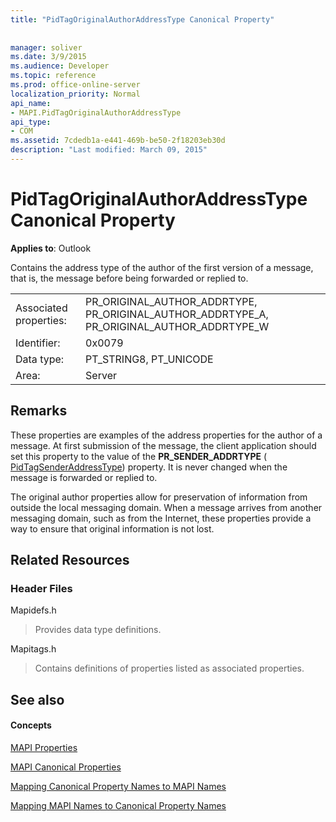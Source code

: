 ```yaml
---
title: "PidTagOriginalAuthorAddressType Canonical Property"
 
 
manager: soliver
ms.date: 3/9/2015
ms.audience: Developer
ms.topic: reference
ms.prod: office-online-server
localization_priority: Normal
api_name:
- MAPI.PidTagOriginalAuthorAddressType
api_type:
- COM
ms.assetid: 7cdedb1a-e441-469b-be50-2f18203eb30d
description: "Last modified: March 09, 2015"
---
```


# PidTagOriginalAuthorAddressType Canonical Property

  
  
**Applies to**: Outlook 
  
Contains the address type of the author of the first version of a message, that is, the message before being forwarded or replied to.
  
|||
|:-----|:-----|
|Associated properties:  <br/> |PR_ORIGINAL_AUTHOR_ADDRTYPE, PR_ORIGINAL_AUTHOR_ADDRTYPE_A, PR_ORIGINAL_AUTHOR_ADDRTYPE_W  <br/> |
|Identifier:  <br/> |0x0079  <br/> |
|Data type:  <br/> |PT_STRING8, PT_UNICODE  <br/> |
|Area:  <br/> |Server  <br/> |
   
## Remarks

These properties are examples of the address properties for the author of a message. At first submission of the message, the client application should set this property to the value of the **PR_SENDER_ADDRTYPE** ( [PidTagSenderAddressType](pidtagsenderaddresstype-canonical-property.md)) property. It is never changed when the message is forwarded or replied to.
  
The original author properties allow for preservation of information from outside the local messaging domain. When a message arrives from another messaging domain, such as from the Internet, these properties provide a way to ensure that original information is not lost.
  
## Related Resources

### Header Files

Mapidefs.h
  
> Provides data type definitions.
    
Mapitags.h
  
> Contains definitions of properties listed as associated properties.
    
## See also

#### Concepts

[MAPI Properties](mapi-properties.md)
  
[MAPI Canonical Properties](mapi-canonical-properties.md)
  
[Mapping Canonical Property Names to MAPI Names](mapping-canonical-property-names-to-mapi-names.md)
  
[Mapping MAPI Names to Canonical Property Names](mapping-mapi-names-to-canonical-property-names.md)

